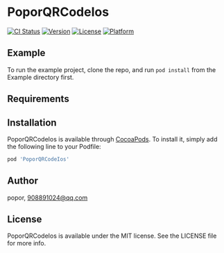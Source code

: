 # PoporQRCodeIos

[![CI Status](https://img.shields.io/travis/popor/PoporQRCodeIos.svg?style=flat)](https://travis-ci.org/popor/PoporQRCodeIos)
[![Version](https://img.shields.io/cocoapods/v/PoporQRCodeIos.svg?style=flat)](https://cocoapods.org/pods/PoporQRCodeIos)
[![License](https://img.shields.io/cocoapods/l/PoporQRCodeIos.svg?style=flat)](https://cocoapods.org/pods/PoporQRCodeIos)
[![Platform](https://img.shields.io/cocoapods/p/PoporQRCodeIos.svg?style=flat)](https://cocoapods.org/pods/PoporQRCodeIos)

## Example

To run the example project, clone the repo, and run `pod install` from the Example directory first.

## Requirements

## Installation

PoporQRCodeIos is available through [CocoaPods](https://cocoapods.org). To install
it, simply add the following line to your Podfile:

```ruby
pod 'PoporQRCodeIos'
```

## Author

popor, 908891024@qq.com

## License

PoporQRCodeIos is available under the MIT license. See the LICENSE file for more info.
